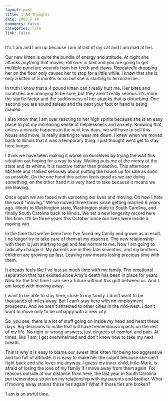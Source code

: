 ```yaml
--- 
layout: post
title: 1 AM Thoughts
date: 2003-7-14
comments: false
categories: life
link: false
---
```

It's 1 am and I am up because I am afraid of my cat and I am mad at her.

Our new kitten is quite the bundle of energy and attitude. At night she attacks anything that moves; roll over in bed and you are going to get multiple puncture wounds from her teeth and claws. Repeatedly dropping her on the floor only causes her to stop for a little while. I know that she is only a kitten of 5 months or so but she is starting to terrorize me.

In truth I know that a 4 pound kitten can't really hurt me. Her bites and scratches are annoying to be sure, but they aren't really serious. It's more the startle factor and the suddenness of her attacks that is disturbing. One second you are sound asleep and the next your foot or hand is being mauled.

I also know that I am over reacting to her high spirits because she is an easy place to put my increasing sense of helplessness and anxiety. Knowing that, unless a miracle happens in the next few days, we will have to sell this house and move, is really starting to wear me down. I knew when we moved back to Illinois that it was a temporary thing. I just thought we'd get to stay here longer.

I think we have been making it worse on ourselves by trying the wait this situation out hoping for a way to stay. Waiting puts me at the mercy of the state and its whims. It is reactive rather than proactive. This afternoon Michele and I talked seriously about putting the house up for sale as soon as possible. On the one hand this action feels good as we are doing something, on the other hand it is very hard to take because it means we are leaving.

Once again we are faced with uprooting our lives and moving. Oh how I hate the word "moving." We've moved three times since getting married 6 years ago. Illinois to Washington state, Washington state to South Carolina, and finally South Carolina back to Illinois. We set a new longevity record here this time. It'll be three years this October since our lives were inside a moving van.

In the time that we've been here I've faced my family and grown as a result. I no longer try to take care of them at my expense. The new relationship with them is just starting to gel and feel normal to me. Now I am going to radically change it. My parents are in their late seventies, and my brothers children are growing up fast. Leaving now means losing precious time with them.

It already feels like I've lost so much time with my family. The emotional separation that has existed since Amy's death has been in place for years. Now for the first time I can see a future without this gulf between us. And I am faced with moving away.

I want to be able to stay here, close to my family. I don't want to be thousands of miles away. But I can't stay here with no employment prospects. And we aren't attracted to other cities in the mid-west. I don't want to move only to be unhappy with a new city.

So, you see, there is a lot of stuff going on inside my head and heart these days. Big decisions to make that will have tremendous impacts on the rest of my life. No right or wrong answers, just degrees of comfort and pain. At times, like 1 am, I get overwhelmed and don't know how to take my next breath.

This is why it is easy to blame our sweet little kitten for being too aggressive and too full of attitude. It is easy to make her the culprit because she can't fight back and she loves me anyway. I guess my inner child, little-Mark, is afraid of losing the love of my family if I move away from them again. For reasons outside of our distance from here, the last year in South Carolina put tremendous strain on my relationship with my parents and brother. What if moving away strains those ties again? What if those ties are broken?

1 am is an awful time.

